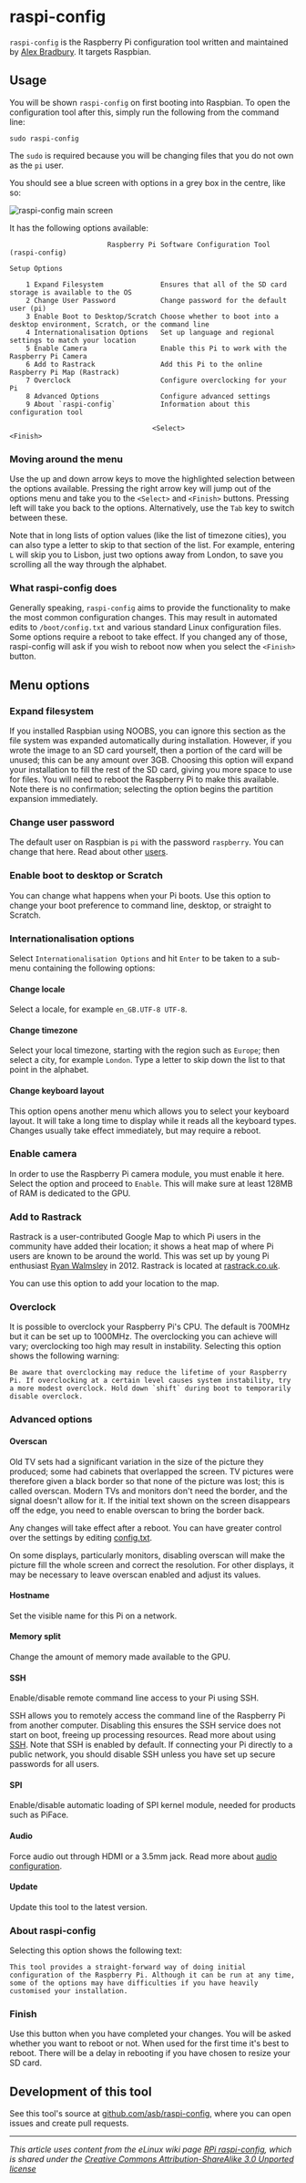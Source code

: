 # raspi-config

`raspi-config` is the Raspberry Pi configuration tool written and maintained by [Alex Bradbury](https://github.com/asb). It targets Raspbian.

## Usage

You will be shown `raspi-config` on first booting into Raspbian. To open the configuration tool after this, simply run the following from the command line:

```
sudo raspi-config
```

The `sudo` is required because you will be changing files that you do not own as the `pi` user.

You should see a blue screen with options in a grey box in the centre, like so:

![raspi-config main screen](images/raspi-config.png)

It has the following options available:

```
                        Raspberry Pi Software Configuration Tool (raspi-config)

Setup Options

    1 Expand Filesystem              Ensures that all of the SD card storage is available to the OS
    2 Change User Password           Change password for the default user (pi)
    3 Enable Boot to Desktop/Scratch Choose whether to boot into a desktop environment, Scratch, or the command line
    4 Internationalisation Options   Set up language and regional settings to match your location
    5 Enable Camera                  Enable this Pi to work with the Raspberry Pi Camera
    6 Add to Rastrack                Add this Pi to the online Raspberry Pi Map (Rastrack)
    7 Overclock                      Configure overclocking for your Pi
    8 Advanced Options               Configure advanced settings
    9 About `raspi-config`           Information about this configuration tool

                                   <Select>                                  <Finish>
```

### Moving around the menu

Use the up and down arrow keys to move the highlighted selection between the options available. Pressing the right arrow key will jump out of the options menu and take you to the `<Select>` and `<Finish>` buttons. Pressing left will take you back to the options. Alternatively, use the `Tab` key to switch between these.

Note that in long lists of option values (like the list of timezone cities), you can also type a letter to skip to that section of the list. For example, entering `L` will skip you to Lisbon, just two options away from London, to save you scrolling all the way through the alphabet.

### What raspi-config does

Generally speaking, `raspi-config` aims to provide the functionality to make the most common configuration changes. This may result in automated edits to `/boot/config.txt` and various standard Linux configuration files. Some options require a reboot to take effect. If you changed any of those, raspi-config will ask if you wish to reboot now when you select the `<Finish>` button.

## Menu options

### Expand filesystem

If you installed Raspbian using NOOBS, you can ignore this section as the file system was expanded automatically during installation. However, if you wrote the image to an SD card yourself, then a portion of the card will be unused; this can be any amount over 3GB. Choosing this option will expand your installation to fill the rest of the SD card, giving you more space to use for files. You will need to reboot the Raspberry Pi to make this available. Note there is no confirmation; selecting the option begins the partition expansion immediately.

### Change user password

The default user on Raspbian is `pi` with the password `raspberry`. You can change that here. Read about other [users](../linux/usage/users.md).

### Enable boot to desktop or Scratch

You can change what happens when your Pi boots. Use this option to change your boot preference to command line, desktop, or straight to Scratch.

### Internationalisation options

Select `Internationalisation Options` and hit `Enter` to be taken to a sub-menu containing the following options:

#### Change locale

Select a locale, for example `en_GB.UTF-8 UTF-8`.

#### Change timezone

Select your local timezone, starting with the region such as `Europe`; then select a city, for example `London`. Type a letter to skip down the list to that point in the alphabet.

#### Change keyboard layout

This option opens another menu which allows you to select your keyboard layout. It will take a long time to display while it reads all the keyboard types. Changes usually take effect immediately, but may require a reboot.

### Enable camera

In order to use the Raspberry Pi camera module, you must enable it here. Select the option and proceed to `Enable`. This will make sure at least 128MB of RAM is dedicated to the GPU.

### Add to Rastrack

Rastrack is a user-contributed Google Map to which Pi users in the community have added their location; it shows a heat map of where Pi users are known to be around the world. This was set up by young Pi enthusiast [Ryan Walmsley](http://ryanteck.org.uk/) in 2012. Rastrack is located at [rastrack.co.uk](http://rastrack.co.uk/).

You can use this option to add your location to the map.

### Overclock

It is possible to overclock your Raspberry Pi's CPU. The default is 700MHz but it can be set up to 1000MHz. The overclocking you can achieve will vary; overclocking too high may result in instability. Selecting this option shows the following warning:

```
Be aware that overclocking may reduce the lifetime of your Raspberry Pi. If overclocking at a certain level causes system instability, try a more modest overclock. Hold down `shift` during boot to temporarily disable overclock.
```

### Advanced options

#### Overscan

Old TV sets had a significant variation in the size of the picture they produced; some had cabinets that overlapped the screen. TV pictures were therefore given a black border so that none of the picture was lost; this is called overscan. Modern TVs and monitors don't need the border, and the signal doesn't allow for it. If the initial text shown on the screen disappears off the edge, you need to enable overscan to bring the border back.

Any changes will take effect after a reboot. You can have greater control over the settings by editing [config.txt](config-txt.md).

On some displays, particularly monitors, disabling overscan will make the picture fill the whole screen and correct the resolution. For other displays, it may be necessary to leave overscan enabled and adjust its values.

#### Hostname

Set the visible name for this Pi on a network.

#### Memory split

Change the amount of memory made available to the GPU.

#### SSH

Enable/disable remote command line access to your Pi using SSH.

SSH allows you to remotely access the command line of the Raspberry Pi from another computer. Disabling this ensures the SSH service does not start on boot, freeing up processing resources. Read more about using [SSH](../remote-access/ssh/README.md). Note that SSH is enabled by default. If connecting your Pi directly to a public network, you should disable SSH unless you have set up secure passwords for all users.

#### SPI

Enable/disable automatic loading of SPI kernel module, needed for products such as PiFace.

#### Audio

Force audio out through HDMI or a 3.5mm jack. Read more about [audio configuration](audio-config.md).

#### Update

Update this tool to the latest version.

### About raspi-config

Selecting this option shows the following text:

```
This tool provides a straight-forward way of doing initial configuration of the Raspberry Pi. Although it can be run at any time, some of the options may have difficulties if you have heavily customised your installation.
```

### Finish

Use this button when you have completed your changes. You will be asked whether you want to reboot or not. When used for the first time it's best to reboot. There will be a delay in rebooting if you have chosen to resize your SD card.

## Development of this tool

See this tool's source at [github.com/asb/raspi-config](https://github.com/asb/raspi-config), where you can open issues and create pull requests.

---

*This article uses content from the eLinux wiki page [RPi raspi-config](http://elinux.org/RPi_raspi-config), which is shared under the [Creative Commons Attribution-ShareAlike 3.0 Unported license](http://creativecommons.org/licenses/by-sa/3.0/)*

